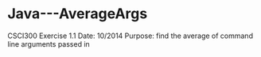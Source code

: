 # Java---AverageArgs

 CSCI300 Exercise 1.1
 Date: 10/2014
 Purpose: find the average of command line arguments passed in
